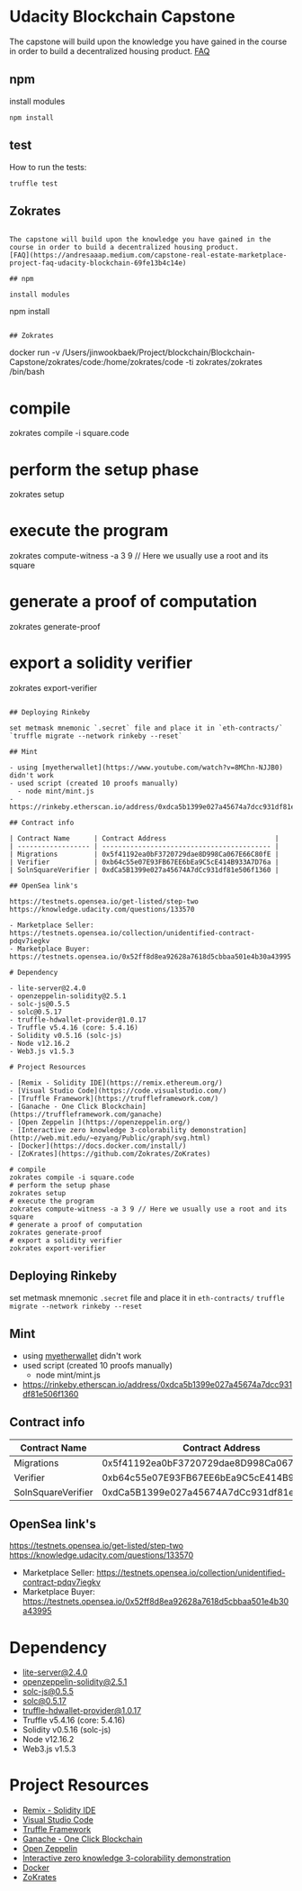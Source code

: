 # Udacity Blockchain Capstone

The capstone will build upon the knowledge you have gained in the course in order to build a decentralized housing product.
[FAQ](https://andresaaap.medium.com/capstone-real-estate-marketplace-project-faq-udacity-blockchain-69fe13b4c14e)

## npm

install modules

```
npm install
```

## test

How to run the tests:

```
truffle test

```

## Zokrates

```# Udacity Blockchain Capstone

The capstone will build upon the knowledge you have gained in the course in order to build a decentralized housing product.
[FAQ](https://andresaaap.medium.com/capstone-real-estate-marketplace-project-faq-udacity-blockchain-69fe13b4c14e)

## npm

install modules

```

npm install

```

## Zokrates

```

docker run -v /Users/jinwookbaek/Project/blockchain/Blockchain-Capstone/zokrates/code:/home/zokrates/code -ti zokrates/zokrates /bin/bash

# compile

zokrates compile -i square.code

# perform the setup phase

zokrates setup

# execute the program

zokrates compute-witness -a 3 9 // Here we usually use a root and its square

# generate a proof of computation

zokrates generate-proof

# export a solidity verifier

zokrates export-verifier

```

## Deploying Rinkeby

set metmask mnemonic `.secret` file and place it in `eth-contracts/`
`truffle migrate --network rinkeby --reset`

## Mint

- using [myetherwallet](https://www.youtube.com/watch?v=8MChn-NJJB0) didn't work
- used script (created 10 proofs manually)
  - node mint/mint.js
- https://rinkeby.etherscan.io/address/0xdca5b1399e027a45674a7dcc931df81e506f1360

## Contract info

| Contract Name      | Contract Address                           |
| ------------------ | ------------------------------------------ |
| Migrations         | 0x5f41192ea0bF3720729dae8D998Ca067E66C80fE |
| Verifier           | 0xb64c55e07E93FB67EE6bEa9C5cE414B933A7D76a |
| SolnSquareVerifier | 0xdCa5B1399e027a45674A7dCc931df81e506f1360 |

## OpenSea link's

https://testnets.opensea.io/get-listed/step-two
https://knowledge.udacity.com/questions/133570

- Marketplace Seller: https://testnets.opensea.io/collection/unidentified-contract-pdqv7iegkv
- Marketplace Buyer: https://testnets.opensea.io/0x52ff8d8ea92628a7618d5cbbaa501e4b30a43995

# Dependency

- lite-server@2.4.0
- openzeppelin-solidity@2.5.1
- solc-js@0.5.5
- solc@0.5.17
- truffle-hdwallet-provider@1.0.17
- Truffle v5.4.16 (core: 5.4.16)
- Solidity v0.5.16 (solc-js)
- Node v12.16.2
- Web3.js v1.5.3

# Project Resources

- [Remix - Solidity IDE](https://remix.ethereum.org/)
- [Visual Studio Code](https://code.visualstudio.com/)
- [Truffle Framework](https://truffleframework.com/)
- [Ganache - One Click Blockchain](https://truffleframework.com/ganache)
- [Open Zeppelin ](https://openzeppelin.org/)
- [Interactive zero knowledge 3-colorability demonstration](http://web.mit.edu/~ezyang/Public/graph/svg.html)
- [Docker](https://docs.docker.com/install/)
- [ZoKrates](https://github.com/Zokrates/ZoKrates)

# compile
zokrates compile -i square.code
# perform the setup phase
zokrates setup
# execute the program
zokrates compute-witness -a 3 9 // Here we usually use a root and its square
# generate a proof of computation
zokrates generate-proof
# export a solidity verifier
zokrates export-verifier
```

## Deploying Rinkeby

set metmask mnemonic `.secret` file and place it in `eth-contracts/`
`truffle migrate --network rinkeby --reset`

## Mint

- using [myetherwallet](https://www.youtube.com/watch?v=8MChn-NJJB0) didn't work
- used script (created 10 proofs manually)
  - node mint/mint.js
- https://rinkeby.etherscan.io/address/0xdca5b1399e027a45674a7dcc931df81e506f1360

## Contract info

| Contract Name      | Contract Address                           |
| ------------------ | ------------------------------------------ |
| Migrations         | 0x5f41192ea0bF3720729dae8D998Ca067E66C80fE |
| Verifier           | 0xb64c55e07E93FB67EE6bEa9C5cE414B933A7D76a |
| SolnSquareVerifier | 0xdCa5B1399e027a45674A7dCc931df81e506f1360 |

## OpenSea link's

https://testnets.opensea.io/get-listed/step-two
https://knowledge.udacity.com/questions/133570

- Marketplace Seller: https://testnets.opensea.io/collection/unidentified-contract-pdqv7iegkv
- Marketplace Buyer: https://testnets.opensea.io/0x52ff8d8ea92628a7618d5cbbaa501e4b30a43995

# Dependency

- lite-server@2.4.0
- openzeppelin-solidity@2.5.1
- solc-js@0.5.5
- solc@0.5.17
- truffle-hdwallet-provider@1.0.17
- Truffle v5.4.16 (core: 5.4.16)
- Solidity v0.5.16 (solc-js)
- Node v12.16.2
- Web3.js v1.5.3

# Project Resources

- [Remix - Solidity IDE](https://remix.ethereum.org/)
- [Visual Studio Code](https://code.visualstudio.com/)
- [Truffle Framework](https://truffleframework.com/)
- [Ganache - One Click Blockchain](https://truffleframework.com/ganache)
- [Open Zeppelin ](https://openzeppelin.org/)
- [Interactive zero knowledge 3-colorability demonstration](http://web.mit.edu/~ezyang/Public/graph/svg.html)
- [Docker](https://docs.docker.com/install/)
- [ZoKrates](https://github.com/Zokrates/ZoKrates)
